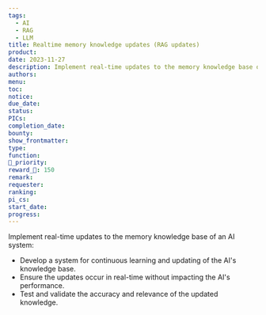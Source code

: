 ```yaml
---
tags:
  - AI
  - RAG
  - LLM
title: Realtime memory knowledge updates (RAG updates)
product: 
date: 2023-11-27
description: Implement real-time updates to the memory knowledge base of an AI system.
authors: 
menu: 
toc: 
notice: 
due_date: 
status: 
PICs: 
completion_date: 
bounty: 
show_frontmatter: 
type: 
function: 
🔺_priority: 
reward_🧊: 150
remark: 
requester: 
ranking: 
pi_cs: 
start_date: 
progress:
---
```


Implement real-time updates to the memory knowledge base of an AI system:

* Develop a system for continuous learning and updating of the AI's knowledge base.
* Ensure the updates occur in real-time without impacting the AI's performance.
* Test and validate the accuracy and relevance of the updated knowledge.
